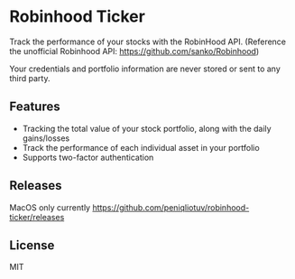 # Robinhood Ticker

Track the performance of your stocks with the RobinHood API.
(Reference the unofficial Robinhood API: https://github.com/sanko/Robinhood)

Your credentials and portfolio information are never stored or sent to any third party.
## Features
- Tracking the total value of your stock portfolio, along with the daily gains/losses
- Track the performance of each individual asset in your portfolio
- Supports two-factor authentication
## Releases
MacOS only currently
https://github.com/peniqliotuv/robinhood-ticker/releases

## License
MIT
